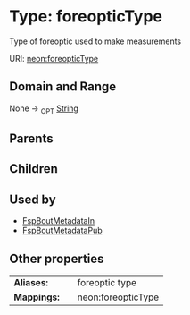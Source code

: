 
# Type: foreopticType


Type of foreoptic used to make measurements

URI: [neon:foreopticType](https://data.neonscience.org/foreopticType)


## Domain and Range

None ->  <sub>OPT</sub> [String](types/String.md)

## Parents


## Children


## Used by

 * [FspBoutMetadataIn](FspBoutMetadataIn.md)
 * [FspBoutMetadataPub](FspBoutMetadataPub.md)

## Other properties

|  |  |  |
| --- | --- | --- |
| **Aliases:** | | foreoptic type |
| **Mappings:** | | neon:foreopticType |

